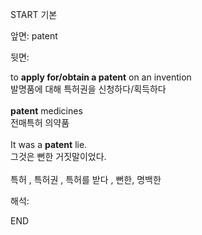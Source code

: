 START
기본

앞면:
patent


뒷면:
<div>to <b>apply for/obtain a patent</b> on an invention </div><div>발명품에 대해 특허권을 신청하다/획득하다</div><div><br></div><div><div><b>patent</b> medicines </div><div>전매특허 의약품</div></div><div><br></div><div><div>It was a <b>patent</b> lie. </div><div>그것은 뻔한 거짓말이었다.</div></div><div><br></div><div>특허 , 특허권 , 특허를 받다 , 뻔한, 명백한</div>


해석:

END